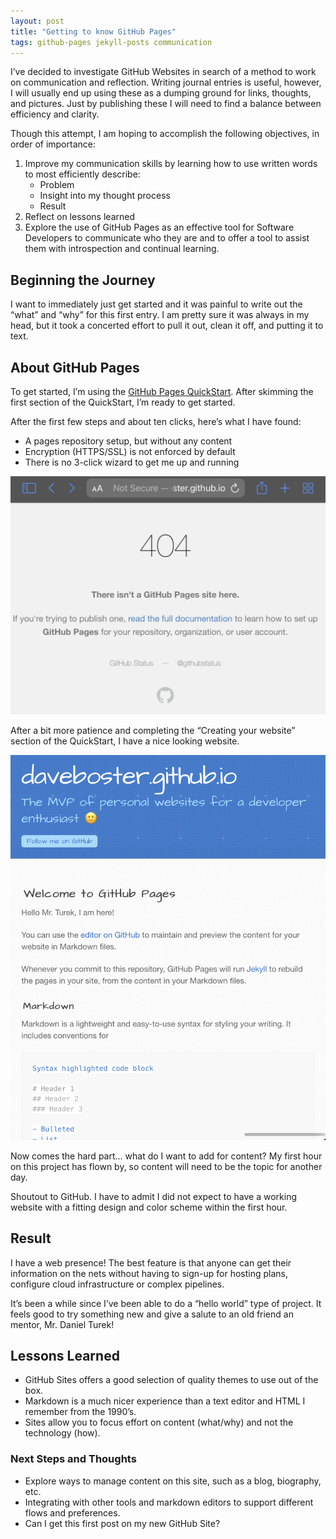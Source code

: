 ```yaml
---
layout: post
title: "Getting to know GitHub Pages"
tags: github-pages jekyll-posts communication
---
```


I’ve decided to investigate GitHub Websites in search of a method to work on communication and reflection. Writing journal entries is useful, however, I will usually end up using these as a dumping ground for links, thoughts, and pictures. Just by publishing these I will need to find a balance between efficiency and clarity.

Though this attempt, I am hoping to accomplish the following objectives, in order of importance:
1. Improve my communication skills by learning how to use written words to most efficiently describe:
	- Problem 
	- Insight into my thought process
	- Result
2. Reflect on lessons learned
3. Explore the use of GitHub Pages as an effective tool for Software Developers to communicate who they are and to offer a tool to assist them with introspection and continual learning.

## Beginning the Journey
I want to immediately just get started and it was painful to write out the “what” and “why” for this first entry. I am pretty sure it was always in my head, but it took a concerted effort to pull it out, clean it off, and putting it to text.

## About GitHub Pages
To get started, I’m using the [GitHub Pages QuickStart](https://docs.github.com/en/pages/quickstart).  After skimming the first section of the QuickStart, I’m ready to get started.

After the first few steps and about ten clicks, here’s what I have found:
- A pages repository setup, but without any content
- Encryption (HTTPS/SSL) is not enforced by default
- There is no 3-click wizard to get me up and running

![GitHub Pages Take 1](/assets/posts/github-site-take-1.png)

After a bit more patience and completing the “Creating your website” section of the QuickStart, I have a nice looking website.

![GitHub Pages Take 2](/assets/posts/github-site-take-2.png)

Now comes the  hard part... what do I want to add for content? My first hour on this project has flown by, so content will need to be the topic for another day.  

Shoutout to GitHub. I have to admit I did not expect to have a working website with a fitting design and color scheme within the first hour.

## Result
I have a web presence! The best feature is that anyone can get their information on the nets without having to sign-up for hosting plans, configure cloud infrastructure or complex pipelines. 

It’s been a while since I’ve been able to do a “hello world” type of project. It feels good to try something new and give a salute to an old friend an mentor, Mr. Daniel Turek!

## Lessons Learned
- GitHub Sites offers a good selection of quality themes to use out of the box.
- Markdown is a much nicer experience than a text editor and HTML  I remember from the 1990’s.
- Sites allow you to focus effort on content (what/why) and not the technology (how).

### Next Steps and Thoughts
- Explore ways to manage content on this site, such as a blog, biography, etc.
- Integrating with other tools and markdown editors to support different flows and preferences.
- Can I get this first post on my new GitHub Site?
